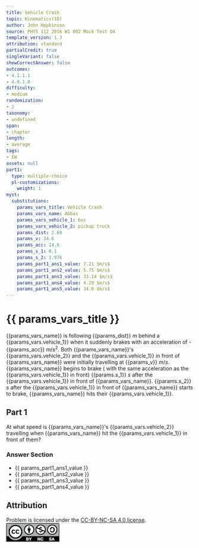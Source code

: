 ```yaml
---
title: Vehicle Crash
topic: Kinematics(1D)
author: John Hopkinson
source: PHYS 112 2016 W1 002 Mock Test Q4
template_version: 1.3
attribution: standard
partialCredit: true
singleVariant: false
showCorrectAnswer: false
outcomes:
- 4.1.1.1
- 4.9.1.0
difficulty:
- medium
randomization:
- 2
taxonomy:
- undefined
span:
- chapter
length:
- average
tags:
- EW
assets: null
part1:
  type: multiple-choice
  pl-customizations:
    weight: 1
myst:
  substitutions:
    params_vars_title: Vehicle Crash
    params_vars_name: Abbas
    params_vars_vehicle_1: bus
    params_vars_vehicle_2: pickup truck
    params_dist: 2.69
    params_v: 34.6
    params_acc: 14.6
    params_s_1: 0.1
    params_s_2: 1.976
    params_part1_ans1_value: 7.21 $m/s$
    params_part1_ans2_value: 5.75 $m/s$
    params_part1_ans3_value: 33.14 $m/s$
    params_part1_ans4_value: 4.29 $m/s$
    params_part1_ans5_value: 34.6 $m/s$
---
```

# {{ params_vars_title }}
{{params_vars_name}} is following {{params_dist}} $m$ behind a {{params_vars.vehicle_1}} when it suddenly brakes with an acceleration of -{{params_acc}} $m/s^2$.
Both {{params_vars_name}}'s {{params_vars.vehicle_2}} and the {{params_vars.vehicle_1}} in front of {{params_vars_name}} were initially travelling at {{params_v}} $m/s$.
{{params_vars_name}} begins to brake ( with the same acceleration as the {{params_vars.vehicle_1}} in front) {{params.s_1}} $s$ after the {{params_vars.vehicle_1}} in front of {{params_vars_name}}.
{{params.s_2}} $s$ after the {{params_vars.vehicle_1}} in front of {{params_vars_name}} starts to brake, {{params_vars_name}} hits their {{params_vars.vehicle_1}}.

## Part 1

At what speed is {{params_vars_name}}'s {{params_vars.vehicle_2}} travelling when {{params_vars_name}} hit the {{params_vars.vehicle_1}} in front of them?

### Answer Section

- {{ params_part1_ans1_value }}
- {{ params_part1_ans2_value }}
- {{ params_part1_ans3_value }}
- {{ params_part1_ans4_value }}

## Attribution

Problem is licensed under the [CC-BY-NC-SA 4.0 license](https://creativecommons.org/licenses/by-nc-sa/4.0/).<br> ![The Creative Commons 4.0 license requiring attribution-BY, non-commercial-NC, and share-alike-SA license.](https://raw.githubusercontent.com/firasm/bits/master/by-nc-sa.png)